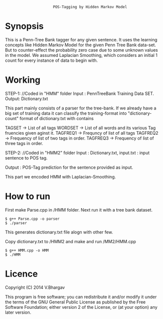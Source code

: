 
                          POS-Tagging by Hidden Markov Model

  # Synopsis

  This is a Penn-Tree Bank tagger for any given sentence. It uses the learning concepts like Hidden Markov Model for the given Penn Tree Bank data-set. But to counter-effect the probability zero case due to some unknown values in the model. We assumed Laplacian Smoothing, which considers an initial 1 count for every instance of data to begin with.

  # Working

STEP-1:   //Coded in "HMM" folder
  Input : PennTreeBank Training Data SET.
  Output: Dictionary.txt

  This part mainly consists of a parser for the tree-bank.
  If we already have a big set of training data it can classify the training-format into "dictionary-count" format of dictionary.txt with contains

  TAGSET   -> List of all tags
  WORDSET  -> List of all words and its various Tag fruencies given aginst it.
  TAGFREQ1 -> Frequncy of list of all tags
  TAGFREQ2 -> Frequency of list of two tags in order.
  TAGFREQ3 -> Frequency of list of three tags in order.

STEP-2:   //Coded in "HMM2" folder
  Input : Dictionary.txt,
          input.txt : input sentence to POS tag.

  Output : POS-Tag prediction for the sentence provided as input.

  This part we encoded HMM with Laplacian-Smoothing.


  # How to run

  First make Parse.cpp in /HMM folder.
  Next run it with a tree bank dataset.

    $ g++ Parse.cpp -o parser
    $ ./parser
  This generates dictionary.txt file alogn with other few.

  Copy dictionary.txt to /HMM2 and make and run /MM2/HMM.cpp

    $ g++ HMM.cpp -o HMM
    $ ./HMM


  # Licence

  Copyright (C) 2014  V.Bhargav

  This program is free software; you can redistribute it and/or modify it under the terms of the GNU General Public License as published by the Free Software Foundation; either version 2 of the License, or (at your option) any later version.
